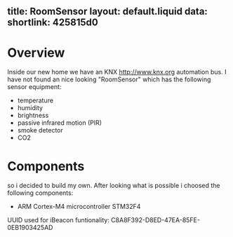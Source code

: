 title: RoomSensor
layout: default.liquid
data:
  shortlink: 425815d0
---
# Overview

Inside our new home we have an KNX <http://www.knx.org> automation bus. I have not found an nice looking "RoomSensor" which has the following sensor equipment:

* temperature
* humidity
* brightness
* passive infrared motion (PIR)
* smoke detector
* CO2

<!-- more -->

# Components

so i decided to build my own. After looking what is possible i choosed the following components:


* ARM Cortex-M4 microcontroller STM32F4

UUID used for iBeacon funtionality: C8A8F392-D8ED-47EA-85FE-0EB1903425AD
